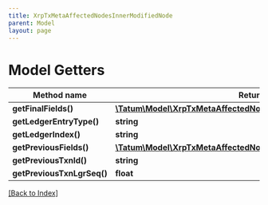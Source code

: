 ```yaml
---
title: XrpTxMetaAffectedNodesInnerModifiedNode
parent: Model
layout: page
---
```


# Model Getters

Method name | Return type | Description | Notes
------------ | ------------- | ------------- | -------------
**getFinalFields()** | [**\Tatum\Model\XrpTxMetaAffectedNodesInnerModifiedNodeFinalFields**](XrpTxMetaAffectedNodesInnerModifiedNodeFinalFields.md) |  | [optional]
**getLedgerEntryType()** | **string** |  | [optional]
**getLedgerIndex()** | **string** |  | [optional]
**getPreviousFields()** | [**\Tatum\Model\XrpTxMetaAffectedNodesInnerModifiedNodePreviousFields**](XrpTxMetaAffectedNodesInnerModifiedNodePreviousFields.md) |  | [optional]
**getPreviousTxnId()** | **string** |  | [optional]
**getPreviousTxnLgrSeq()** | **float** |  | [optional]

[[Back to Index]](../index.md)
